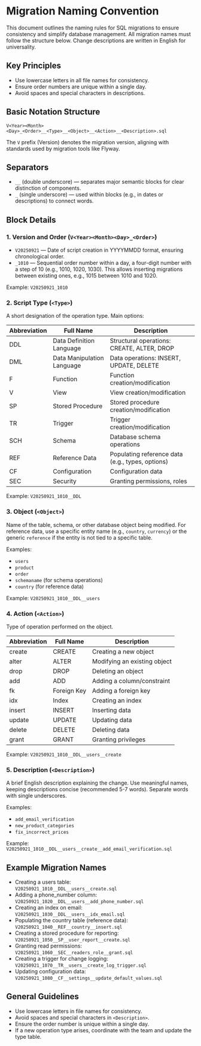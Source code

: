 # Migration Naming Convention

This document outlines the naming rules for SQL migrations to ensure consistency and simplify database management. All migration names must follow the structure below. Change descriptions are written in English for universality.

## Key Principles
- Use lowercase letters in all file names for consistency.
- Ensure order numbers are unique within a single day.
- Avoid spaces and special characters in descriptions.
  
## Basic Notation Structure

`V<Year><Month><Day>_<Order>__<Type>__<Object>__<Action>__<Description>.sql`

The `V` prefix (Version) denotes the migration version, aligning with standards used by migration tools like Flyway.

## Separators

- `__` (double underscore) — separates major semantic blocks for clear distinction of components.
- `_` (single underscore) — used within blocks (e.g., in dates or descriptions) to connect words.

## Block Details

### 1. Version and Order (`V<Year><Month><Day>_<Order>`)

- `V20250921` — Date of script creation in YYYYMMDD format, ensuring chronological order.
- `_1010` — Sequential order number within a day, a four-digit number with a step of 10 (e.g., 1010, 1020, 1030). This allows inserting migrations between existing ones, e.g., 1015 between 1010 and 1020.

Example: `V20250921_1010`

### 2. Script Type (`<Type>`)

A short designation of the operation type. Main options:

| Abbreviation | Full Name | Description |
| --- | --- | --- |
| DDL | Data Definition Language | Structural operations: CREATE, ALTER, DROP |
| DML | Data Manipulation Language | Data operations: INSERT, UPDATE, DELETE |
| F | Function | Function creation/modification |
| V | View | View creation/modification |
| SP | Stored Procedure | Stored procedure creation/modification |
| TR | Trigger | Trigger creation/modification |
| SCH | Schema | Database schema operations |
| REF | Reference Data | Populating reference data (e.g., types, options) |
| CF | Configuration | Configuration data |
| SEC | Security | Granting permissions, roles |

Example: `V20250921_1010__DDL`

### 3. Object (`<Object>`)

Name of the table, schema, or other database object being modified. For reference data, use a specific entity name (e.g., `country`, `currency`) or the generic `reference` if the entity is not tied to a specific table.

Examples:

- `users`
- `product`
- `order`
- `schemaname` (for schema operations)
- `country` (for reference data)

Example: `V20250921_1010__DDL__users`

### 4. Action (`<Action>`)

Type of operation performed on the object.

| Abbreviation | Full Name | Description |
| --- | --- | --- |
| create | CREATE | Creating a new object |
| alter | ALTER | Modifying an existing object |
| drop | DROP | Deleting an object |
| add | ADD | Adding a column/constraint |
| fk | Foreign Key | Adding a foreign key |
| idx | Index | Creating an index |
| insert | INSERT | Inserting data |
| update | UPDATE | Updating data |
| delete | DELETE | Deleting data |
| grant | GRANT | Granting privileges |

Example: `V20250921_1010__DDL__users__create`

### 5. Description (`<Description>`)

A brief English description explaining the change. Use meaningful names, keeping descriptions concise (recommended 5-7 words). Separate words with single underscores.

Examples:

- `add_email_verification`
- `new_product_categories`
- `fix_incorrect_prices`

Example: `V20250921_1010__DDL__users__create__add_email_verification.sql`

## Example Migration Names

- Creating a users table:\
  `V20250921_1010__DDL__users__create.sql`
- Adding a phone_number column:\
  `V20250921_1020__DDL__users__add_phone_number.sql`
- Creating an index on email:\
  `V20250921_1030__DDL__users__idx_email.sql`
- Populating the country table (reference data):\
  `V20250921_1040__REF__country__insert.sql`
- Creating a stored procedure for reporting:\
  `V20250921_1050__SP__user_report__create.sql`
- Granting read permissions:\
  `V20250921_1060__SEC__readers_role__grant.sql`
- Creating a trigger for change logging:\
  `V20250921_1070__TR__users__create_log_trigger.sql`
- Updating configuration data:\
  `V20250921_1080__CF__settings__update_default_values.sql`

## General Guidelines

- Use lowercase letters in file names for consistency.
- Avoid spaces and special characters in `<Description>`.
- Ensure the order number is unique within a single day.
- If a new operation type arises, coordinate with the team and update the type table.